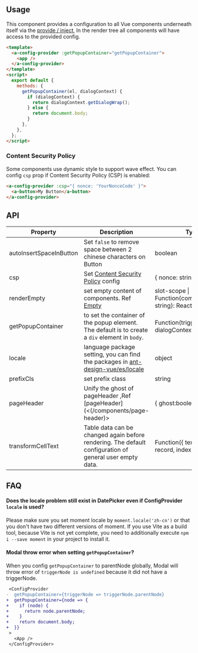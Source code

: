 ## Usage

This component provides a configuration to all Vue components underneath itself via the [provide / inject](https://vuejs.org/v2/api/#provide-inject), In the render tree all components will have access to the provided config.

```html
<template>
  <a-config-provider :getPopupContainer="getPopupContainer">
    <app />
  </a-config-provider>
</template>
<script>
  export default {
    methods: {
      getPopupContainer(el, dialogContext) {
        if (dialogContext) {
          return dialogContext.getDialogWrap();
        } else {
          return document.body;
        }
      },
    },
  };
</script>
```

### Content Security Policy

Some components use dynamic style to support wave effect. You can config `csp` prop if Content Security Policy (CSP) is enabled:

```html
<a-config-provider :csp="{ nonce: 'YourNonceCode' }">
  <a-button>My Button</a-button>
</a-config-provider>
```

## API

| Property | Description | Type | Default | Version |
| --- | --- | --- | --- | --- |
| autoInsertSpaceInButton | Set `false` to remove space between 2 chinese characters on Button | boolean | true |  |
| csp | Set [Content Security Policy](https://developer.mozilla.org/en-US/docs/Web/HTTP/CSP) config | { nonce: string } | - |  |
| renderEmpty | set empty content of components. Ref [Empty](/components/empty/) | slot-scope \| Function(componentName: string): ReactNode | - |  |
| getPopupContainer | to set the container of the popup element. The default is to create a `div` element in `body`. | Function(triggerNode, dialogContext) | `() => document.body` |  |
| locale | language package setting, you can find the packages in [ant-design-vue/es/locale](http://unpkg.com/ant-design-vue/es/locale/) | object | - | 1.5.0 |
| prefixCls | set prefix class | string | ant |  |
| pageHeader | Unify the ghost of pageHeader ,Ref [pageHeader](<(/components/page-header)> | { ghost:boolean } | 'true' | 1.5.0 |
| transformCellText | Table data can be changed again before rendering. The default configuration of general user empty data. | Function({ text, column, record, index }) => any | - | 1.5.4 ｜ |

## FAQ

#### Does the locale problem still exist in DatePicker even if ConfigProvider `locale` is used?

Please make sure you set moment locale by `moment.locale('zh-cn')` or that you don't have two different versions of moment. If you use Vite as a build tool, because Vite is not yet complete, you need to additionally execute `npm i --save moment` in your project to install it.

#### Modal throw error when setting `getPopupContainer`?

When you config `getPopupContainer` to parentNode globally, Modal will throw error of `triggerNode is undefined` because it did not have a triggerNode.

```diff
 <ConfigProvider
-  getPopupContainer={triggerNode => triggerNode.parentNode}
+  getPopupContainer={node => {
+    if (node) {
+      return node.parentNode;
+    }
+    return document.body;
+  }}
 >
   <App />
 </ConfigProvider>
```
